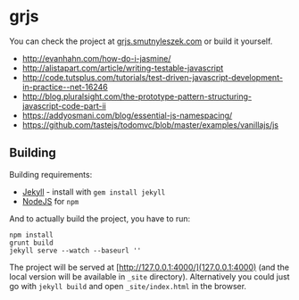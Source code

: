 # grjs

You can check the project at [grjs.smutnyleszek.com](http://grjs.smutnyleszek.com) or build it yourself.

- http://evanhahn.com/how-do-i-jasmine/
- http://alistapart.com/article/writing-testable-javascript
- http://code.tutsplus.com/tutorials/test-driven-javascript-development-in-practice--net-16246
- http://blog.pluralsight.com/the-prototype-pattern-structuring-javascript-code-part-ii
- https://addyosmani.com/blog/essential-js-namespacing/
- https://github.com/tastejs/todomvc/blob/master/examples/vanillajs/js


## Building

Building requirements:

- [Jekyll](https://jekyllrb.com/) - install with `gem install jekyll`
- [NodeJS](https://nodejs.org/en/download/) for `npm`

And to actually build the project, you have to run:

```
npm install
grunt build
jekyll serve --watch --baseurl ''
```

The project will be served at [http://127.0.0.1:4000/](127.0.0.1:4000) (and the local version will be available in `_site` directory). Alternatively you could just go with `jekyll build` and open `_site/index.html` in the browser.
